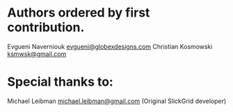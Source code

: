 # Authors ordered by first contribution.

Evgueni Naverniouk <evgueni@globexdesigns.com>
Christian Kosmowski <ksmwsk@gmail.com>

# Special thanks to:

Michael Leibman <michael.leibman@gmail.com> (Original SlickGrid developer)